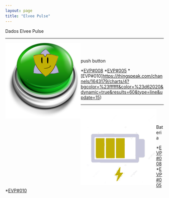 ```yaml
---
layout: page
title: "Elvee Pulse"
---
```


Dados Elvee Pulse

---

<img style="float: left;" src="/photos/bot.png" height = 240px width = 240px>
<br/><br/>

push button


*[EVP#008](https://thingspeak.com/channels/1642080/charts/4?bgcolor=%23ffffff&color=%2328B463&dynamic=true&results=30&type=spline)
*[EVP#005](https://thingspeak.com/channels/1520544/charts/4?bgcolor=%23ffffff&color=%23d62020&dynamic=true&results=60&type=line&update=15)
*[EVP#010]https://thingspeak.com/channels/1643179/charts/4?bgcolor=%23ffffff&color=%23d62020&dynamic=true&results=60&type=line&update=15)

---

<img style="float: left;" src="/photos/bat.png" height = 240px width = 240px>
<br/><br/>

Bateria


*[EVP#008](https://thingspeak.com/channels/1642080/charts/1?bgcolor=%23ffffff&color=%23d62020&dynamic=true&results=30&type=spline)
*[EVP#005](https://thingspeak.com/channels/1520544/charts/1?bgcolor=%23ffffff&color=%23d62020&dynamic=true&results=60&type=line&update=15)
*[EVP#010](https://thingspeak.com/channels/1643179/charts/1?bgcolor=%23ffffff&color=%23d62020&dynamic=true&results=60&type=line&update=15)
